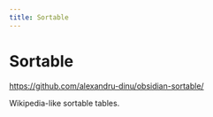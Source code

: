```yaml
---
title: Sortable
---
```


# Sortable

<https://github.com/alexandru-dinu/obsidian-sortable/>

Wikipedia-like sortable tables.
